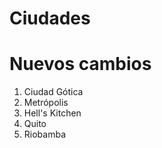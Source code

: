 # Ciudades

# Nuevos cambios

1. Ciudad Gótica
2. Metrópolis
3. Hell's Kitchen
4. Quito
5. Riobamba
